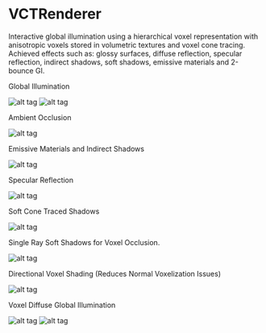 # VCTRenderer
Interactive global illumination using a hierarchical voxel representation with anisotropic voxels stored in volumetric textures and voxel cone tracing. Achieved effects such as: glossy surfaces, diffuse reflection, specular reflection, indirect shadows, soft shadows, emissive materials and 2-bounce GI.

Global Illumination

![alt tag](https://i.imgur.com/S4fssRn.jpg)
![alt tag](https://i.imgur.com/3l7pREy.png)

Ambient Occlusion

![alt tag](https://i.imgur.com/s7eTW8cg.png)

Emissive Materials and Indirect Shadows

![alt tag](https://i.imgur.com/pN1T5dm.png)

Specular Reflection

![alt tag](https://i.imgur.com/eMgkB8L.png)

Soft Cone Traced Shadows

![alt tag](https://i.imgur.com/ElT2Sac.png)

Single Ray Soft Shadows for Voxel Occlusion.

![alt tag](https://i.imgur.com/5hGSR6G.jpg)

Directional Voxel Shading (Reduces Normal Voxelization Issues)

![alt tag](https://i.imgur.com/guz5MR6.png)

Voxel Diffuse Global Illumination

![alt tag](https://i.imgur.com/aiFVyAAr.png)
![alt tag](https://i.imgur.com/ne18AfK.png)

